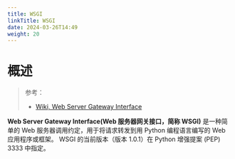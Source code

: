 ```yaml
---
title: WSGI
linkTitle: WSGI
date: 2024-03-26T14:49
weight: 20
---
```


# 概述

> 参考：
>
> - [Wiki, Web Server Gateway Interface](https://en.wikipedia.org/wiki/Web_Server_Gateway_Interface)

**Web Server Gateway Interface(Web 服务器网关接口，简称 WSGI)** 是一种简单的 Web 服务器调用约定，用于将请求转发到用 Python 编程语言编写的 Web 应用程序或框架。 WSGI 的当前版本（版本 1.0.1）在 Python 增强提案 (PEP) 3333 中指定。